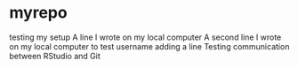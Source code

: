 # myrepo
testing my setup
A line I wrote on my local computer
A second line I wrote on my local computer to test username
adding a line
Testing communication between RStudio and Git
